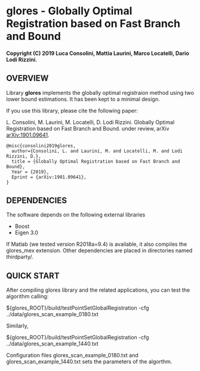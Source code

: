 # glores - Globally Optimal Registration based on Fast Branch and Bound
#### Copyright (C) 2019 Luca Consolini, Mattia Laurini, Marco Locatelli, Dario Lodi Rizzini.

OVERVIEW
-------------------------------------------------

Library **glores** implements the globally optimal registraion method 
using two lower bound estimations. 
It has been kept to a minimal design. 

If you use this library, please cite the following paper: 

L. Consolini, M. Laurini, M. Locatelli, D. Lodi Rizzini. 
Globally Optimal Registration based on Fast Branch and Bound. 
under review, 
arXiv [arXiv:1901.09641](https://arxiv.org/abs/1901.09641).

````
@misc{consolini2019glores,
  author={Consolini, L. and Laurini, M. and Locatelli, M. and Lodi Rizzini, D.},
  title = {Globally Optimal Registration based on Fast Branch and Bound},
  Year = {2019},
  Eprint = {arXiv:1901.09641},
}
````

DEPENDENCIES
-------------------------------------------------

The software depends on the following external libraries

- Boost 
- Eigen 3.0 

If Matlab (we tested version R2018a=9.4) is available, it also compiles the glores_mex 
extension.
Other dependencies are placed in directories named thirdparty/. 


QUICK START
-------------------------------------------------

After compiling glores library and the related applications, you can test the algorithm calling:

${glores_ROOT}/build/testPointSetGlobalRegistration -cfg ../data/glores_scan_example_0180.txt

Similarly,

${glores_ROOT}/build/testPointSetGlobalRegistration -cfg ../data/glores_scan_example_1440.txt

Configuration files glores_scan_example_0180.txt and glores_scan_example_1440.txt sets 
the parameters of the algorthm. 

